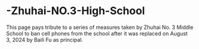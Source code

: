 # -Zhuhai-NO.3-High-School
This page pays tribute to a series of measures taken by Zhuhai No. 3 Middle School to ban cell phones from the school after it was replaced on August 3, 2024 by Baili Fu as principal.
